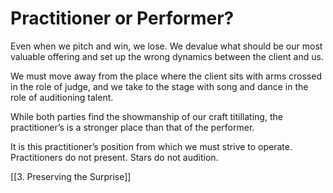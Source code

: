 # Practitioner or Performer?

Even when we pitch and win, we lose. We devalue what should be our most valuable offering and set up the wrong dynamics between the client and us.

We must move away from the place where the client sits with arms crossed in the role of judge, and we take to the stage with song and dance in the role of auditioning talent. 

While both parties find the showmanship of our craft titillating, the practitioner’s is a stronger place than that of the performer. 

It is this practitioner’s position from which we must strive to operate. Practitioners do not present. Stars do not audition.

[[3. Preserving the Surprise]]